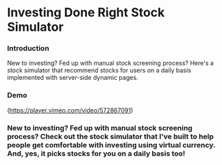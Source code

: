 # Investing Done Right Stock Simulator

### Introduction

New to investing? Fed up with manual stock screening process? 
Here's a stock simulator that recommend stocks for users on a daily basis implemented with server-side dynamic pages. 

### Demo 

(https://player.vimeo.com/video/572867091)

### New to investing? Fed up with manual stock screening process? Check out the stock simulator that I've built to help people get comfortable with investing using virtual currency. And, yes, it picks stocks for you on a daily basis too! 


